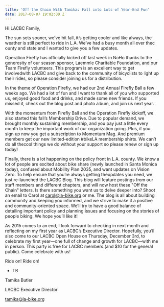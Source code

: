```yaml
---
title: 'Off the Chain With Tamika: Fall into Lots of Year-End Fun'
date: 2017-08-07 19:02:00 Z
---
```


Hi LACBC Family,

The sun sets sooner, we’ve hit fall, it’s getting cooler and like always, the weather is still perfect to ride in L.A. We’ve had a busy month all over thec ounty and state and I wanted to give you a few updates.

Operation Firefly has officially kicked off last week in NoHo thanks to the generosity of our season sponsor, Laemmle Charitable Foundation, and our Team Firefly volunteers. This program is an excellent way to get involvedwith LACBC and give back to the community of bicyclists to light up their rides, so please consider joining us for a distribution. 

In the theme of Operation Firefly, we had our 2nd Annual Firefly Ball a few weeks ago. We had a lot of fun and I want to thank all of you who supported us, enjoyed good food and drinks, and made some new friends. If you missed it, check out the blog post and photo album, and join us next year.

With the momentum from Firefly Ball and the Operation Firefly kickoff, we also started this fall’s Membership Drive. Due to popular demand, we brought monthly sustaining membership, and you pay just a little every month to keep the important work of our organization going. Plus, if you sign up now you get a subscription to Momentum Mag. And premium members get our new limited-edition #bikeLA membership shirts.  We can’t do all thecool things we do without your support so please renew or sign up today!

Finally, there is a lot happening on the policy front in L.A. county. We know a lot of people are excited about bike share (newly launched in Santa Monica today), confused about Mobility Plan 2035, and want updates on Vision Zero. To help ensure that you’re always getting theupdates you need, we just re-launched the LACBC Blog. This blog will feature postings from our staff members and different chapters, and will now host these "Off the Chain" letters. Is there something you want us to delve deeper into? Shoot an email to Carol at carol@la-bike.org or me. The blog is all about building community and keeping you informed, and we strive to make it a positive and community-oriented space. We’ll try to have a good balance of detailing important policy and planning issues and focusing on the stories of people biking. We hope you’ll like it!

As 2015 comes to an end, I look forward to checking in next month and reflecting on my first year as LACBC’s Executive Director. Hopefully, you’ll also come to our LACBC Open House on Thursday, December 3rd, to celebrate my first year—one full of change and growth for LACBC—with me in person. This party is free for LACBC members (and $10 for the general public). Come celebrate with us!


Ride on! Ride on!

- TB

Tamika Butler

LACBC Executive Director

tamika@la-bike.org